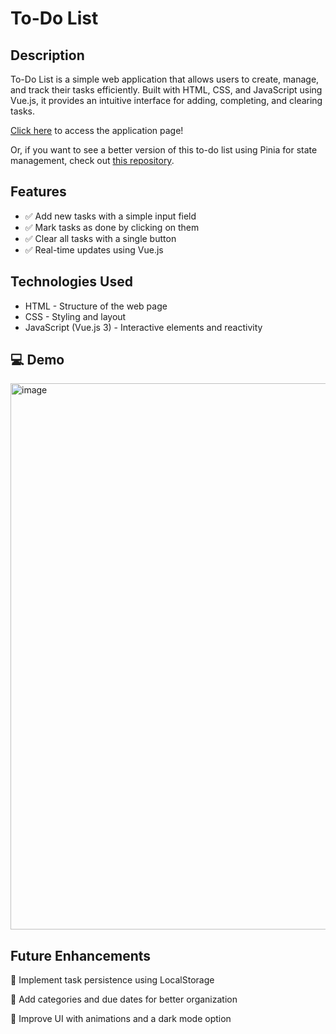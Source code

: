 # To-Do List

## Description

To-Do List is a simple web application that allows users to create, manage, and track their tasks efficiently. Built with HTML, CSS, and JavaScript using Vue.js, it provides an intuitive interface for adding, completing, and clearing tasks.

[Click here](https://augusto-lj.github.io/ToDoList) to access the application page!

Or, if you want to see a better version of this to-do list using Pinia for state management, check out [this repository](https://github.com/Augusto-LJ/task-manager-pinia/tree/main).

## Features

- ✅ Add new tasks with a simple input field  
- ✅ Mark tasks as done by clicking on them  
- ✅ Clear all tasks with a single button  
- ✅ Real-time updates using Vue.js  

## Technologies Used

- HTML - Structure of the web page  
- CSS - Styling and layout  
- JavaScript (Vue.js 3) - Interactive elements and reactivity  

## 💻 Demo

<img width="1876" height="874" alt="image" src="https://github.com/user-attachments/assets/049f74f4-750b-414b-9a5c-65ff4fb45a11" />

## Future Enhancements

🚀 Implement task persistence using LocalStorage

🔧 Add categories and due dates for better organization  

🎨 Improve UI with animations and a dark mode option  
